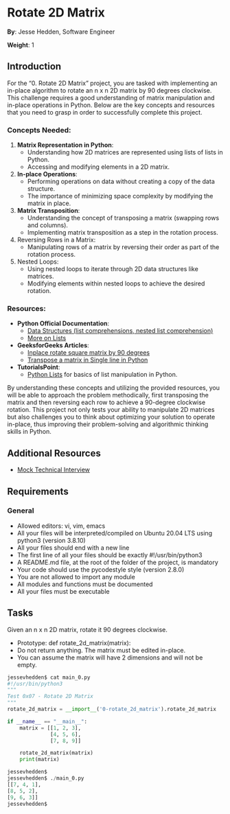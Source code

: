 # Rotate 2D Matrix

**By**: Jesse Hedden, Software Engineer

**Weight**: 1

## Introduction
For the “0. Rotate 2D Matrix” project, you are tasked with implementing an in-place algorithm to rotate an n x n 2D matrix by 90 degrees clockwise. This challenge requires a good understanding of matrix manipulation and in-place operations in Python. Below are the key concepts and resources that you need to grasp in order to successfully complete this project.

### Concepts Needed:
1. **Matrix Representation in Python**:
    - Understanding how 2D matrices are represented using lists of lists in Python.
    - Accessing and modifying elements in a 2D matrix.
2. **In-place Operations**:
    - Performing operations on data without creating a copy of the data structure.
    - The importance of minimizing space complexity by modifying the matrix in place.
3. **Matrix Transposition**:
    - Understanding the concept of transposing a matrix (swapping rows and columns).
    - Implementing matrix transposition as a step in the rotation process.
4. Reversing Rows in a Matrix:
    - Manipulating rows of a matrix by reversing their order as part of the rotation process.
5. Nested Loops:
    - Using nested loops to iterate through 2D data structures like matrices.
    - Modifying elements within nested loops to achieve the desired rotation.

### Resources:
- **Python Official Documentation**:
    - [Data Structures (list comprehensions, nested list comprehension)](https://intranet.alxswe.com/rltoken/eZc_ELGxUgkuc4kkE_fd7Q)
    - [More on Lists](https://intranet.alxswe.com/rltoken/eZc_ELGxUgkuc4kkE_fd7Q)
- **GeeksforGeeks Articles**:
    - [Inplace rotate square matrix by 90 degrees](https://intranet.alxswe.com/rltoken/9T8w4mtiIIRDtfLSmEmrLA)
    - [Transpose a matrix in Single line in Python](https://intranet.alxswe.com/rltoken/JdIFvtej2hMW-Wd9ABHMOA)
- **TutorialsPoint**:
    - [Python Lists](https://intranet.alxswe.com/rltoken/rFmzUTpaLGqDXjGA6D9eYw) for basics of list manipulation in Python.

By understanding these concepts and utilizing the provided resources, you will be able to approach the problem methodically, first transposing the matrix and then reversing each row to achieve a 90-degree clockwise rotation. This project not only tests your ability to manipulate 2D matrices but also challenges you to think about optimizing your solution to operate in-place, thus improving their problem-solving and algorithmic thinking skills in Python.

## Additional Resources
- [Mock Technical Interview](https://intranet.alxswe.com/rltoken/4GPWA9C2AJHtpdGxuIHEPA)

## Requirements
### General
- Allowed editors: vi, vim, emacs
- All your files will be interpreted/compiled on Ubuntu 20.04 LTS using python3 (version 3.8.10)
- All your files should end with a new line
- The first line of all your files should be exactly #!/usr/bin/python3
- A README.md file, at the root of the folder of the project, is mandatory
- Your code should use the pycodestyle style (version 2.8.0)
- You are not allowed to import any module
- All modules and functions must be documented
- All your files must be executable

## Tasks
Given an n x n 2D matrix, rotate it 90 degrees clockwise.

- Prototype: def rotate_2d_matrix(matrix): 
- Do not return anything. The matrix must be edited in-place.
- You can assume the matrix will have 2 dimensions and will not be empty.
```python
jessevhedden$ cat main_0.py
#!/usr/bin/python3
"""
Test 0x07 - Rotate 2D Matrix
"""
rotate_2d_matrix = __import__('0-rotate_2d_matrix').rotate_2d_matrix

if __name__ == "__main__":
    matrix = [[1, 2, 3],
              [4, 5, 6],
              [7, 8, 9]]

    rotate_2d_matrix(matrix)
    print(matrix)

jessevhedden$
jessevhedden$ ./main_0.py
[[7, 4, 1],
[8, 5, 2],
[9, 6, 3]]
jessevhedden$
```
